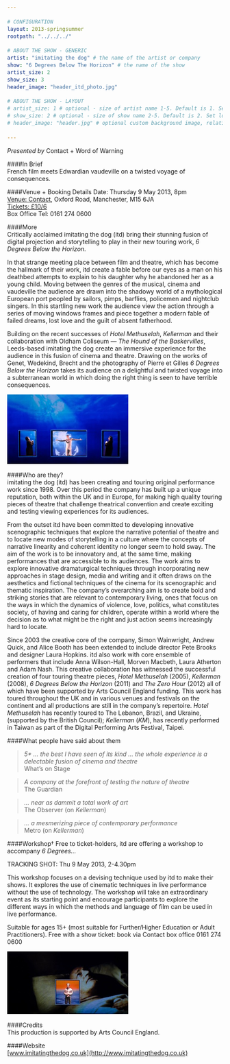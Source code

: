 ```yaml
---

# CONFIGURATION
layout: 2013-springsummer
rootpath: "../../../"

# ABOUT THE SHOW - GENERIC
artist: "imitating the dog" # the name of the artist or company
show: "6 Degrees Below The Horizon" # the name of the show
artist_size: 2
show_size: 3
header_image: "header_itd_photo.jpg"

# ABOUT THE SHOW - LAYOUT
# artist_size: 1 # optional - size of artist name 1-5. Default is 1. Set longer names to lower values
# show_size: 2 # optional - size of show name 2-5. Default is 2. Set longer names to lower values
# header_image: "header.jpg" # optional custom background image, relative to current page

---
```

*Presented by* Contact + Word of Warning     
     
####In Brief    
French film meets Edwardian vaudeville on a twisted voyage of consequences.    

####Venue + Booking Details
Date: Thursday 9 May 2013, 8pm   
[Venue: Contact](http://contactmcr.com/visit/getting-here/), Oxford Road, Manchester, M15 6JA    
[Tickets: £10/6](http://contactmcr.com/whats-on/1207-imitating-the-dog-6-degrees-below-the-horizon/)   
Box Office Tel: 0161 274 0600  
     
####More    
Critically acclaimed imitating the dog (itd) bring their stunning fusion of digital projection and storytelling to play in their new touring work, *6 Degrees Below the Horizon*.    
     
In that strange meeting place between film and theatre, which has become the hallmark of their work, itd create a fable before our eyes as a man on his deathbed attempts to explain to his daughter why he abandoned her as a young child. Moving between the genres of the musical, cinema and vaudeville the audience are drawn into the shadowy world of a mythological European port peopled by sailors, pimps, barflies, policemen and nightclub singers. In this startling new work the audience view the action through a series of moving windows frames and piece together a modern fable of failed dreams, lost love and the guilt of absent fatherhood.    

Building on the recent successes of *Hotel Methuselah*, *Kellerman* and their collaboration with Oldham Coliseum — *The Hound of the Baskervilles*, Leeds-based imitating the dog create an immersive experience for the audience in this fusion of cinema and theatre. Drawing on the works of Genet, Wedekind, Brecht and the photography of Pierre et Gilles *6 Degrees Below the Horizon* takes its audience on a delightful and twisted voyage into a subterranean world in which doing the right thing is seen to have terrible consequences.    
      
![6 Degrees Below the Horizon](itd2.jpg)    
      
####Who are they?   
imitating the dog (itd) has been creating and touring original performance work since 1998. Over this period the company has built up a unique reputation, both within the UK and in Europe, for making high quality touring pieces of theatre that challenge theatrical convention and create exciting and testing viewing experiences for its audiences.    
      
From the outset itd have been committed to developing innovative scenographic techniques that explore the narrative potential of theatre and to locate new modes of storytelling in a culture where the concepts of narrative linearity and coherent identity no longer seem to hold sway. The aim of the work is to be innovatory and, at the same time, making performances that are accessible to its audiences. The work aims to explore innovative dramaturgical techniques through incorporating new approaches in stage design, media and writing and it often draws on the aesthetics and fictional techniques of the cinema for its scenographic and thematic inspiration. The company’s overarching aim is to create bold and striking stories that are relevant to contemporary living, ones that focus on the ways in which the dynamics of violence, love, politics, what constitutes society, of having and caring for children, operate within a world where the decision as to what might be the right and just action seems increasingly hard to locate.    
       
Since 2003 the creative core of the company, Simon Wainwright, Andrew Quick, and Alice Booth has been extended to include director Pete Brooks and designer Laura Hopkins. itd also work with core ensemble of performers that include Anna Wilson-Hall, Morven Macbeth, Laura Atherton and Adam Nash. This creative collaboration has witnessed the successful creation of four touring theatre pieces, *Hotel Methuselah* (2005), *Kellerman* (2008), *6 Degrees Below the Horizon* (2011) and *The Zero Hour* (2012) all of which have been supported by Arts Council England funding. This work has toured throughout the UK and in various venues and festivals on the continent and all productions are still in the company’s repertoire. *Hotel Methuselah* has recently toured to The Lebanon, Brazil, and Ukraine, (supported by the British Council); *Kellerman* (*KM*), has recently performed in Taiwan as part of the Digital Performing Arts Festival, Taipei.   
       
####What people have said about them    
>*5\* ... the best I have seen of its kind ... the whole experience is a delectable fusion of cinema and theatre*<br>What’s on Stage    
    
>*A company at the forefront of testing the nature of theatre*<br>The Guardian    
    
>*... near as dammit a total work of art*<br>The Observer (on *Kellerman*)    
    
>*... a mesmerizing piece of contemporary performance*<br>Metro (on *Kellerman*)     
    
####Workshop† 
Free to ticket-holders, itd are offering a workshop to accompany *6 Degrees...*    
    
TRACKING SHOT: Thu 9 May 2013, 2-4.30pm    
    
This workshop focuses on a devising technique used by itd to make their shows. It explores the use of cinematic techniques in live performance without the use of technology. The workshop will take an extraordinary event as its starting point and encourage participants to explore the different ways in which the methods and language of film can be used in live performance.
    
Suitable for ages 15+ (most suitable for Further/Higher Education or Adult Practitioners). Free with a show ticket: book via Contact box office 0161 274 0600     
    
![6 Degrees Below the Horizon](itd3.jpg)
    
####Credits         
This production is supported by Arts Council England.    
     
####Website    
[www.imitatingthedog.co.uk](http://www.imitatingthedog.co.uk)
